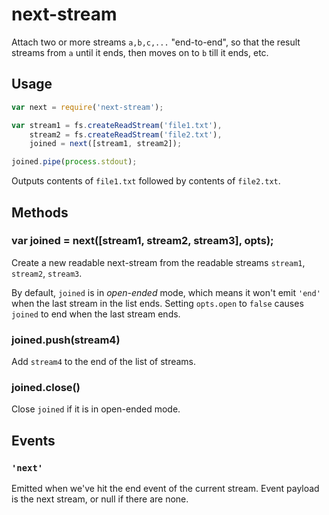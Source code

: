 next-stream
===========

Attach two or more streams `a,b,c,...` "end-to-end", so that the result streams from `a` until
it ends, then moves on to `b` till it ends, etc.


## Usage

```javascript
var next = require('next-stream');

var stream1 = fs.createReadStream('file1.txt'),
    stream2 = fs.createReadStream('file2.txt'),
    joined = next([stream1, stream2]);

joined.pipe(process.stdout);
```

Outputs contents of `file1.txt` followed by contents of `file2.txt`.

## Methods

### var joined = next([stream1, stream2, stream3], opts);

Create a new readable next-stream from the readable streams `stream1`,
`stream2`, `stream3`.

By default, `joined` is in *open-ended* mode, which means it
won't emit `'end'` when the last stream in the list ends. Setting `opts.open`
to `false` causes `joined` to end when the last stream ends.

### joined.push(stream4)

Add `stream4` to the end of the list of streams.

### joined.close()

Close `joined` if it is in open-ended mode.


## Events

### `'next'`

Emitted when we've hit the end event of the current stream.  Event payload
is the next stream, or null if there are none.
